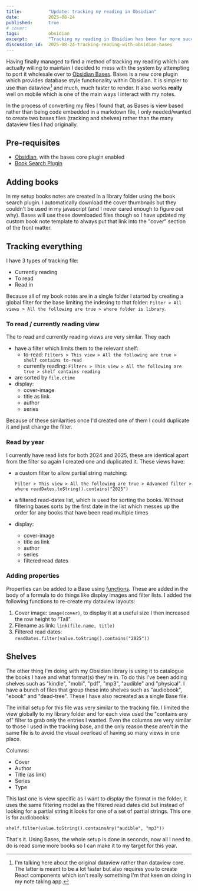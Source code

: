 ```yaml
---
title:          "Update: tracking my reading in Obsidian"
date:           2025-08-24
published:      true
# cover:
tags:           obsidian
excerpt:        "Tracking my reading in Obsidian has been far more successful than my previous efforts would suggest was possible. However, the initial setup was complicated and views were reliant on external files. The recent introduction of the Bases core plugin however has made the setup for these collections much simpler."
discussion_id:  2025-08-24-tracking-reading-with-obsidian-bases
---
```


Having finally managed to find a method of tracking my reading which I am actually willing to maintain I decided to mess with the system by attempting to port it wholesale over to [Obsidian Bases](https://help.obsidian.md/bases). Bases is a new core plugin which provides database style functionality within Obsidian. It is simpler to use than dataview[^dv1] and much, much faster to render. It also works **really** well on mobile which is one of the main ways I interact with my notes.

In the process of converting my files I found that, as Bases is view based rather than being code embedded in a markdown file, I only needed/wanted to create two bases files (tracking and shelves) rather than the many dataview files I had originally.

[^dv1]: I'm talking here about the original dataview rather than dataview core. The latter is meant to be a lot faster but also requires you to create React components which isn't really something I'm that keen on doing in my note taking app.

## Pre-requisites

- [Obsidian](https://obsidian.md/), with the bases core plugin enabled
- [Book Search Plugin](https://github.com/anpigon/obsidian-book-search-plugin)

## Adding books

In my setup books notes are created in a library folder using the book search plugin. I automatically download the cover thumbnails but they couldn't be used in my javascript (and I never cared enough to figure out why). Bases will use these downloaded files though so I have updated my custom book note template to always put that link into the "cover" section of the front matter.

## Tracking everything

I have 3 types of tracking file:

- Currently reading
- To read
- Read in <year>

Because all of my book notes are in a single folder I started by creating a global filter for the base limiting the indexing to that folder: `Filter > All views > All the following are true > where folder is library`.

### To read / currently reading view

The to read and currently reading views are very similar. They each

- have a filter which limits them to the relevant shelf:
    - to-read: `Filters > This view > All the following are true > shelf contains to-read`
    - currently reading: `Filters > This view > All the following are true > shelf contains reading`
- are sorted by `file.ctime`
- display:
    - cover-image
    - title as link
    - author
    - series

Because of these similarities once I'd created one of them I could duplicate it and just change the filter.

### Read by year

I currently have read lists for both 2024 and 2025, these are identical apart from the filter so again I created one and duplicated it. These views have:

- a custom filter to allow partial string matching:

    `Filter > This view > All the following are true > Advanced filter > where readDates.toString().contains("2025")`
- a filtered read-dates list, which is used for sorting the books. Without filtering bases sorts by the first date in the list which messes up the order for any books that have been read multiple times
- display:
    - cover-image
    - title as link
    - author
    - series
    - filtered read dates

### Adding properties

Properties can be added to a Base using [functions](https://help.obsidian.md/bases/functions). These are added in the body of a formula to do things like display images and filter lists. I added the following functions to re-create my dataview layouts:

1. Cover image: `image(cover)`, to display it at a useful size I then increased the row height to "Tall".
2. Filename as link: `link(file.name, title)`
3. Filtered read dates: `readDates.filter(value.toString().contains("2025"))`

## Shelves

The other thing I'm doing with my Obsidian library is using it to catalogue the books I have and what format(s) they're in. To do this I've been adding shelves such as "kindle", "mobi", "pdf", "mp3", "audible" and "physical". I have a bunch of files that group these into shelves such as "audiobook", "ebook" and "dead-tree". These I have also recreated as a single Base file.

The initial setup for this file was very similar to the tracking file. I limited the view globally to my library folder and for each view used the "contains any of" filter to grab only the entries I wanted. Even the columns are very similar to those I used in the tracking base, and the only reason these aren't in the same file is to avoid the visual overload of having so many views in one place.

Columns:

- Cover
- Author
- Title (as link)
- Series
- Type

This last one is view specific as I want to display the format in the folder, it uses the same filtering model as the filtered read dates did but instead of looking for a partial string it looks for one of a set of partial strings. This one is for audiobooks:

```
shelf.filter(value.toString().containsAny("audible", "mp3"))
```

That's it. Using Bases, the whole setup is done in seconds, now all I need to do is read some more books so I can make it to my target for this year.
